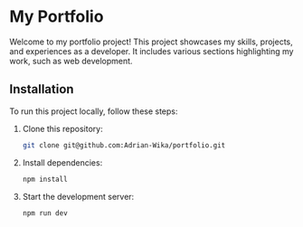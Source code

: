 # My Portfolio

Welcome to my portfolio project! This project showcases my skills, projects, and experiences as a developer. It includes various sections highlighting my work, such as web development.

## Installation
To run this project locally, follow these steps:
1. Clone this repository:
    ```sh
   git clone git@github.com:Adrian-Wika/portfolio.git
    
3. Install dependencies:
   ```sh
   npm install
   
4. Start the development server:
   ```sh
   npm run dev
